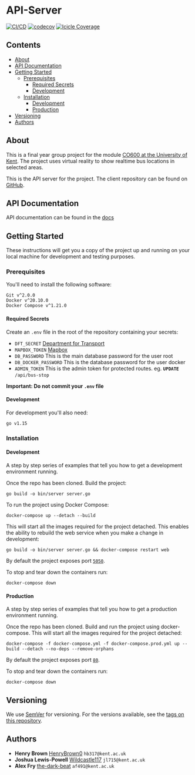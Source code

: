 # API-Server

[![CI/CD](https://github.com/University-of-Kent-VR-Transport/api-server/actions/workflows/continuous-integration-and-delivery.yml/badge.svg?branch=master)](https://github.com/University-of-Kent-VR-Transport/api-server/actions/workflows/continuous-integration-and-delivery.yml)
[![codecov](https://codecov.io/gh/University-of-Kent-VR-Transport/api-server/branch/master/graph/badge.svg?token=PL3PK3N5RC)](https://codecov.io/gh/University-of-Kent-VR-Transport/api-server)
[![Icicle Coverage](https://codecov.io/gh/University-of-Kent-VR-Transport/api-server/branch/master/graphs/icicle.svg?token=PL3PK3N5RC)](https://app.codecov.io/gh/University-of-Kent-VR-Transport/api-server/branch/master)

## Contents

- [About](#About)
- [API Documentation](#API-Documentation)
- [Getting Started](#Getting-Started)
	- [Prerequisites](#Prerequisites)
		- [Required Secrets](#Required-Secrets)
		- [Development](#Development)
	- [Installation](#Installation)
		- [Development](#Development)
		- [Production](#Production)
- [Versioning](#Versioning)
- [Authors](#Authors)

## About

This is a final year group project for the module
[CO600 at the University of Kent](https://www.kent.ac.uk/courses/modules/module/CO600).
The project uses virtual reality to show realtime bus locations in selected
areas.

This is the API server for the project. The client repository can be found on
[GitHub](https://github.com/University-of-Kent-VR-Transport/vr-client).

## API Documentation

API documentation can be found in the [docs](./docs)

## Getting Started

These instructions will get you a copy of the project up and running on your
local machine for development and testing purposes.

### Prerequisites

You'll need to install the following software:

```
Git v^2.0.0
Docker v^20.10.0
Docker Compose v^1.21.0
```

#### Required Secrets

Create an `.env` file in the root of the repository containing your secrets:
- `DFT_SECRET` [Department for Transport](https://data.bus-data.dft.gov.uk/account/settings/)
- `MAPBOX_TOKEN` [Mapbox](https://account.mapbox.com/access-tokens)
- `DB_PASSWORD` This is the main database password for the user root
- `DB_DOCKER_PASSWORD` This is the database password for the user docker
- `ADMIN_TOKEN` This is the admin token for protected routes.
eg. **`UPDATE`** `/api/bus-stop`

**Important: Do not commit your `.env` file**

#### Development

For development you'll also need:
```
go v1.15
```

### Installation

#### Development

A step by step series of examples that tell you how to get a development
environment running.

Once the repo has been cloned. Build the project:
```
go build -o bin/server server.go
```

To run the project using Docker Compose:

```
docker-compose up --detach --build
```

This will start all the images required for the project detached. This enables
the ability to rebuild the web service when you make a change in development:

```
go build -o bin/server server.go && docker-compose restart web
```

By default the project exposes port [`5050`](http://localhost:5050/).

To stop and tear down the containers run:

```
docker-compose down
```

#### Production

A step by step series of examples that tell you how to get a production
environment running.

Once the repo has been cloned. Build and run the project using docker-compose.
This will start all the images required for the project detached:

```
docker-compose -f docker-compose.yml -f docker-compose.prod.yml up --build --detach --no-deps --remove-orphans
```

By default the project exposes port [`80`](http://localhost:80/).

To stop and tear down the containers run:

```
docker-compose down
```

## Versioning

We use [SemVer](https://semver.org/) for versioning. For the versions available,
see the
[tags on this repository](https://github.com/University-of-Kent-VR-Transport/api-server/tags).

## Authors

- **Henry Brown** [HenryBrown0](https://github.com/HenryBrown0) `hb317@kent.ac.uk`
- **Joshua Lewis-Powell** [Wildcastle117](https://github.com/Wildcastle117) `jl715@kent.ac.uk`
- **Alex Fry** [the-dark-beat](https://github.com/the-dark-beat) `af491@kent.ac.uk`
